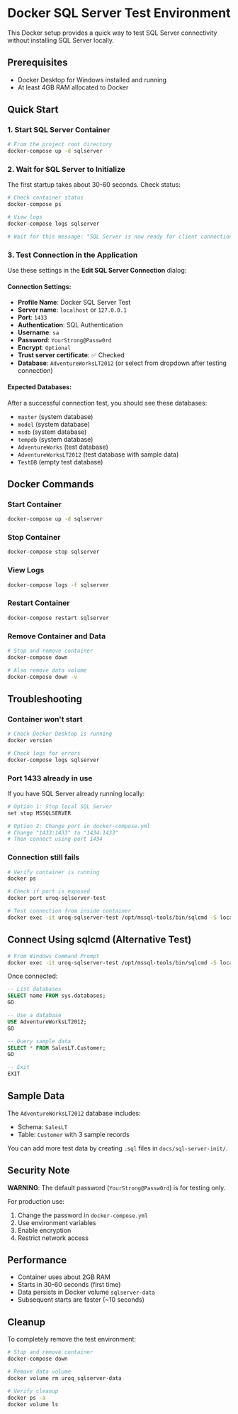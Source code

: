 # Docker SQL Server Test Environment

This Docker setup provides a quick way to test SQL Server connectivity without installing SQL Server locally.

## Prerequisites

- Docker Desktop for Windows installed and running
- At least 4GB RAM allocated to Docker

## Quick Start

### 1. Start SQL Server Container

```bash
# From the project root directory
docker-compose up -d sqlserver
```

### 2. Wait for SQL Server to Initialize

The first startup takes about 30-60 seconds. Check status:

```bash
# Check container status
docker-compose ps

# View logs
docker-compose logs sqlserver

# Wait for this message: "SQL Server is now ready for client connections"
```

### 3. Test Connection in the Application

Use these settings in the **Edit SQL Server Connection** dialog:

#### Connection Settings:
- **Profile Name**: Docker SQL Server Test
- **Server name**: `localhost` or `127.0.0.1`
- **Port**: `1433`
- **Authentication**: SQL Authentication
- **Username**: `sa`
- **Password**: `YourStrong@Passw0rd`
- **Encrypt**: `Optional`
- **Trust server certificate**: ✅ Checked
- **Database**: `AdventureWorksLT2012` (or select from dropdown after testing connection)

#### Expected Databases:
After a successful connection test, you should see these databases:
- `master` (system database)
- `model` (system database)
- `msdb` (system database)
- `tempdb` (system database)
- `AdventureWorks` (test database)
- `AdventureWorksLT2012` (test database with sample data)
- `TestDB` (empty test database)

## Docker Commands

### Start Container
```bash
docker-compose up -d sqlserver
```

### Stop Container
```bash
docker-compose stop sqlserver
```

### View Logs
```bash
docker-compose logs -f sqlserver
```

### Restart Container
```bash
docker-compose restart sqlserver
```

### Remove Container and Data
```bash
# Stop and remove container
docker-compose down

# Also remove data volume
docker-compose down -v
```

## Troubleshooting

### Container won't start
```bash
# Check Docker Desktop is running
docker version

# Check logs for errors
docker-compose logs sqlserver
```

### Port 1433 already in use
If you have SQL Server already running locally:

```bash
# Option 1: Stop local SQL Server
net stop MSSQLSERVER

# Option 2: Change port in docker-compose.yml
# Change "1433:1433" to "1434:1433"
# Then connect using port 1434
```

### Connection still fails
```bash
# Verify container is running
docker ps

# Check if port is exposed
docker port uroq-sqlserver-test

# Test connection from inside container
docker exec -it uroq-sqlserver-test /opt/mssql-tools/bin/sqlcmd -S localhost -U sa -P 'YourStrong@Passw0rd' -Q "SELECT @@VERSION"
```

## Connect Using sqlcmd (Alternative Test)

```bash
# From Windows Command Prompt
docker exec -it uroq-sqlserver-test /opt/mssql-tools/bin/sqlcmd -S localhost -U sa -P 'YourStrong@Passw0rd'
```

Once connected:
```sql
-- List databases
SELECT name FROM sys.databases;
GO

-- Use a database
USE AdventureWorksLT2012;
GO

-- Query sample data
SELECT * FROM SalesLT.Customer;
GO

-- Exit
EXIT
```

## Sample Data

The `AdventureWorksLT2012` database includes:
- Schema: `SalesLT`
- Table: `Customer` with 3 sample records

You can add more test data by creating `.sql` files in `docs/sql-server-init/`.

## Security Note

**WARNING**: The default password (`YourStrong@Passw0rd`) is for testing only.

For production use:
1. Change the password in `docker-compose.yml`
2. Use environment variables
3. Enable encryption
4. Restrict network access

## Performance

- Container uses about 2GB RAM
- Starts in 30-60 seconds (first time)
- Data persists in Docker volume `sqlserver-data`
- Subsequent starts are faster (~10 seconds)

## Cleanup

To completely remove the test environment:

```bash
# Stop and remove container
docker-compose down

# Remove data volume
docker volume rm uroq_sqlserver-data

# Verify cleanup
docker ps -a
docker volume ls
```
